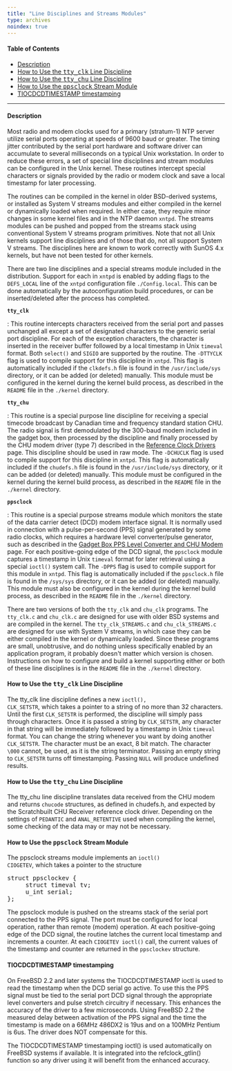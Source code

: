 ```yaml
---
title: "Line Disciplines and Streams Modules"
type: archives
noindex: true
--- 
```


#### Table of Contents
*  [Description](/documentation/3-5.93e/ldisc/#description)
*  [How to Use the <tt>tty_clk</tt> Line Discipline](/documentation/3-5.93e/ldisc/#how-to-use-the-tttty_clktt-line-discipline)
*  [How to Use the <tt>tty_chu</tt> Line Discipline](/documentation/3-5.93e/ldisc/#how-to-use-the-tttty_chutt-line-discipline)
*  [How to Use the <tt>ppsclock</tt> Stream Module](/documentation/3-5.93e/ldisc/#how-to-use-the-ttppsclocktt-stream-module)
*  [TIOCDCDTIMESTAMP timestamping](/documentation/3-5.93e/ldisc/#tiocdcdtimestamp-timestamping)

* * *

#### Description

Most radio and modem clocks used for a primary (stratum-1) NTP server utilize serial ports operating at speeds of 9600 baud or greater. The timing jitter contributed by the serial port hardware and software driver can accumulate to several milliseconds on a typical Unix workstation. In order to reduce these errors, a set of special line disciplines and stream modules can be configured in the Unix kernel. These routines intercept special characters or signals provided by the radio or modem clock and save a local timestamp for later processing.

The routines can be compiled in the kernel in older BSD-derived systems, or installed as System V streams modules and either compiled in the kernel or dynamically loaded when required. In either case, they require minor changes in some kernel files and in the NTP daemon <code>xntpd</code>. The streams modules can be pushed and popped from the streams stack using conventional System V streams program primitives. Note that not all Unix kernels support line disciplines and of those that do, not all support System V streams. The disciplines here are known to work correctly with SunOS 4.x kernels, but have not been tested for other kernels.

There are two line disciplines and a special streams module included in the distribution. Support for each in <code>xntpd</code> is enabled by adding flags to the <code>DEFS_LOCAL</code> line of the <code>xntpd</code> configuration file <code>./Config.local</code>. This can be done automatically by the autoconfiguration build procedures, or can be inserted/deleted after the process has completed.

<code>**tty_clk**</code>

: This routine intercepts characters received from the serial port and passes unchanged all except a set of designated characters to the generic serial port discipline. For each of the exception characters, the character is inserted in the receiver buffer followed by a local timestamp in Unix <code>timeval</code> format. Both <code>select()</code> and <code>SIGIO</code> are supported by the routine. The <code>-DTTYCLK</code> flag is used to compile support for this discipline in <code>xntpd</code>. This flag is automatically included if the <code>clkdefs.h</code> file is found in the <code>/usr/include/sys</code> directory, or it can be added (or deleted) manually. This module must be configured in the kernel during the kernel build process, as described in the <code>README</code> file in the <code>./kernel</code> directory.

<code>**tty_chu**</code>

: This routine is a special purpose line discipline for receiving a special timecode broadcast by Canadian time and frequency standard station CHU. The radio signal is first demodulated by the 300-baud modem included in the gadget box, then processed by the discipline and finally processed by the CHU modem driver (type 7) described in the [Reference Clock Drivers](/documentation/3-5.93e/refclock/) page. This discipline should be used in raw mode. The <code>-DCHUCLK</code> flag is used to compile support for this discipline in <code>xntpd</code>. This flag is automatically included if the <code>chudefs.h</code> file is found in the <code>/usr/include/sys</code> directory, or it can be added (or deleted) manually. This module must be configured in the kernel during the kernel build process, as described in the <code>README</code> file in the <code>./kernel</code> directory.

<code>**ppsclock**</code>

: This routine is a special purpose streams module which monitors the state of the data carrier detect (DCD) modem interface signal. It is normally used in connection with a pulse-per-second (PPS) signal generated by some radio clocks, which requires a hardware level converter/pulse generator, such as described in the [Gadget Box PPS Level Converter and CHU Modem](/documentation/3-5.93e/gadget/) page. For each positive-going edge of the DCD signal, the <code>ppsclock</code> module captures a timestamp in Unix <code>timeval</code> format for later retrieval using a special <code>ioctl()</code> system call. The <code>-DPPS</code> flag is used to compile support for this module in <code>xntpd</code>. This flag is automatically included if the <code>ppsclock.h</code> file is found in the <code>/sys/sys</code> directory, or it can be added (or deleted) manually. This module must also be configured in the kernel during the kernel build process, as described in the <code>README</code> file in the <code>./kernel</code> directory.

There are two versions of both the <code>tty_clk</code> and <code>chu_clk</code> programs. The <code>tty_clk.c</code> and <code>chu_clk.c</code> are designed for use with older BSD systems and are compiled in the kernel. The <code>tty_clk_STREAMS.c</code> and <code>chu_clk_STREAMS.c</code> are designed for use with System V streams, in which case they can be either compiled in the kernel or dynamically loaded. Since these programs are small, unobtrusive, and do nothing unless specifically enabled by an application program, it probably doesn't matter which version is chosen. Instructions on how to configure and build a kernel supporting either or both of these line disciplines is in the <code>README</code> file in the <code>./kernel</code> directory.

#### How to Use the <tt>tty_clk</tt> Line Discipline

The tty_clk line discipline defines a new <code>ioctl(), CLK_SETSTR</code>, which takes a pointer to a string of no more than 32 characters. Until the first <code>CLK_SETSTR</code> is performed, the discipline will simply pass through characters. Once it is passed a string by <code>CLK_SETSTR</code>, any character in that string will be immediately followed by a timestamp in Unix <code>timeval</code> format. You can change the string whenever you want by doing another <code>CLK_SETSTR</code>. The character must be an exact, 8 bit match. The character `\000` cannot, be used, as it is the string terminator. Passing an empty string to <code>CLK_SETSTR</code> turns off timestamping. Passing <code>NULL</code> will produce undefined results.

#### How to Use the <tt>tty_chu</tt> Line Discipline

The tty_chu line discipline translates data received from the CHU modem and returns <code>chucode</code> structures, as defined in chudefs.h, and expected by the Scratchbuilt CHU Receiver reference clock driver. Depending on the settings of <code>PEDANTIC</code> and <code>ANAL_RETENTIVE</code> used when compiling the kernel, some checking of the data may or may not be necessary.

#### How to Use the <tt>ppsclock</tt> Stream Module

The ppsclock streams module implements an <code>ioctl() CIOGETEV</code>, which takes a pointer to the structure

<pre>struct ppsclockev {
     struct timeval tv;
     u_int serial;
};
</pre>

The ppsclock module is pushed on the streams stack of the serial port connected to the PPS signal. The port must be configured for local operation, rather than remote (modem) operation. At each positive-going edge of the DCD signal, the routine latches the current local timestamp and increments a counter. At each <code>CIOGETEV ioctl()</code> call, the current values of the timestamp and counter are returned in the <code>ppsclockev</code> structure.

#### TIOCDCDTIMESTAMP timestamping

On FreeBSD 2.2 and later systems the TIOCDCDTIMESTAMP ioctl is used to read the timestamp when the DCD serial go active. To use this the PPS signal must be tied to the serial port DCD signal through the appropriate level converters and pulse stretch circuitry if necessary. This enhances the accuracy of the driver to a few microseconds. Using FreeBSD 2.2 the measured delay between activation of the PPS signal and the time the timestamp is made on a 66MHz 486DX2 is 19us and on a 100MHz Pentium is 6us. The driver does NOT compensate for this.

The TIOCDCDTIMESTAMP timestamping ioctl() is used automatically on FreeBSD systems if available. It is integrated into the refclock_gtlin() function so any driver using it will benefit from the enhanced accuracy.